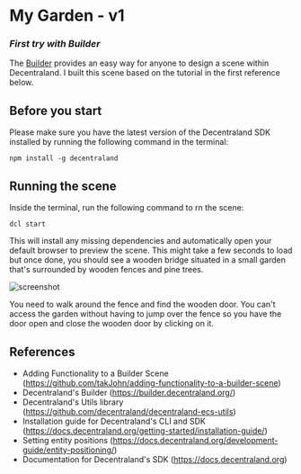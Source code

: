 # My Garden - v1
### _First try with Builder_

The [Builder](https://builder.decentraland.org) provides an easy way for anyone to design a scene within Decentraland.  I built this scene based on the tutorial in the first reference below.

## Before you start

Please make sure you have the latest version of the Decentraland SDK installed by running the following command in the terminal:

```
npm install -g decentraland
```

## Running the scene

Inside the terminal, run the following command to rn the scene: 

```
dcl start
```

This will install any missing dependencies and automatically open your default browser to preview the scene. This might take a few seconds to load but once done, you should see a wooden bridge situated in a small garden that's surrounded by wooden fences and pine trees.

![screenshot](blob/screenshots/my_garden_01.png)

You need to walk around the fence and find the wooden door.  You can't access the garden without having to jump over the fence so you have the door open and close the wooden door by clicking on it.

## References

- Adding Functionality to a Builder Scene (https://github.com/takJohn/adding-functionality-to-a-builder-scene)
- Decentraland's Builder (https://builder.decentraland.org/)
- Decentraland's Utils library (https://github.com/decentraland/decentraland-ecs-utils)
- Installation guide for Decentraland's CLI and SDK (https://docs.decentraland.org/getting-started/installation-guide/)
- Setting entity positions (https://docs.decentraland.org/development-guide/entity-positioning/)
- Documentation for Decentraland's SDK (https://docs.decentraland.org)


